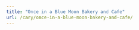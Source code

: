 ```yaml
---
title: "Once in a Blue Moon Bakery and Cafe"
url: /cary/once-in-a-blue-moon-bakery-and-cafe/
---
```

